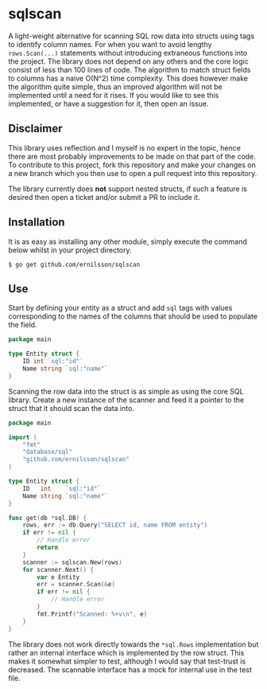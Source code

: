 # sqlscan

A light-weight alternative for scanning SQL row data into structs using tags to identify column names. For when you want 
to avoid lengthy `rows.Scan(...)` statements without introducing extraneous functions into the project. The library does
not depend on any others and the core logic consist of less than 100 lines of code. The algorithm to match struct fields
to columns has a naive O(N^2) time complexity. This does however make the algorithm quite simple, thus an improved 
algorithm will not be implemented until a need for it rises. If you would like to see this implemented, or have a 
suggestion for it, then open an issue.

## Disclaimer

This library uses reflection and I myself is no expert in the topic, hence there are most probably improvements to be 
made on that part of the code. To contribute to this project, fork this repository and make your changes on a new branch 
which you then use to open a pull request into this repository.

The library currently does **not** support nested structs, if such a feature is desired then open a ticket and/or submit
a PR to include it.

## Installation

It is as easy as installing any other module, simply execute the command below whilst in your project directory.
```shell
$ go get github.com/ernilsson/sqlscan
```

## Use

Start by defining your entity as a struct and add `sql` tags with values corresponding to the names of the columns that 
should be used to populate the field. 

```go
package main

type Entity struct {
	ID int `sql:"id"`
	Name string `sql:"name"`
}
```

Scanning the row data into the struct is as simple as using the core SQL library. Create a new instance of the scanner 
and feed it a pointer to the struct that it should scan the data into.

```go
package main 

import (
	"fmt"
	"database/sql"
	"github.com/ernilsson/sqlscan"
)

type Entity struct {
    ID   int    `sql:"id"`
    Name string `sql:"name"`
}

func get(db *sql.DB) {
    rows, err := db.Query("SELECT id, name FROM entity")
    if err != nil {
        // Handle error
        return
    }   
    scanner := sqlscan.New(rows)
    for scanner.Next() {
        var e Entity
        err = scanner.Scan(&e)
        if err != nil {
            // Handle error 
        }
        fmt.Printf("Scanned: %+v\n", e)
    }   
}
```

The library does not work directly towards the `*sql.Rows` implementation but rather an internal interface which is 
implemented by the row struct. This makes it somewhat simpler to test, although I would say that test-trust is
decreased. The scannable interface has a mock for internal use in the test file.